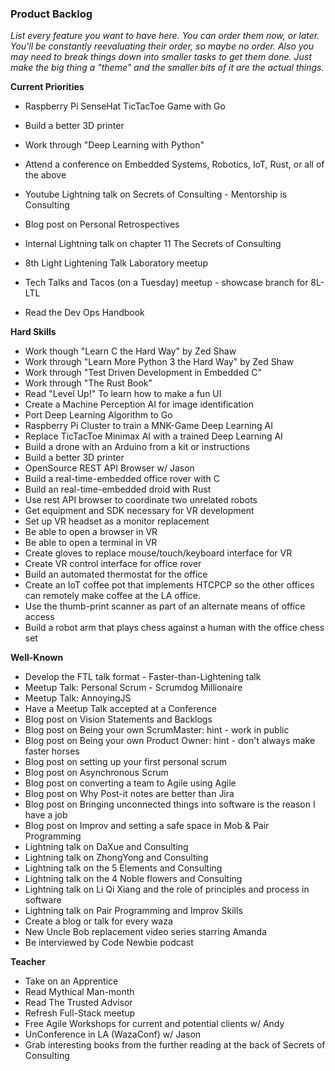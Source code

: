 ### Product Backlog

_List every feature you want to have here. You can order them now, or later. You'll be constantly reevaluating their order, so maybe no order. Also you may need to break things down into smaller tasks to get them done. Just make the big thing a "theme" and the smaller bits of it are the actual things._

__Current Priorities__
- Raspberry Pi SenseHat TicTacToe Game with Go
- Build a better 3D printer
- Work through "Deep Learning with Python"
- Attend a conference on Embedded Systems, Robotics, IoT, Rust, or all of the above

- Youtube Lightning talk on Secrets of Consulting - Mentorship is Consulting
- Blog post on Personal Retrospectives
- Internal Lightning talk on chapter 11 The Secrets of Consulting

- 8th Light Lightening Talk Laboratory meetup
- Tech Talks and Tacos (on a Tuesday) meetup - showcase branch for 8L-LTL
- Read the Dev Ops Handbook

__Hard Skills__
- Work though "Learn C the Hard Way" by Zed Shaw
- Work through "Learn More Python 3 the Hard Way" by Zed Shaw
- Work through "Test Driven Development in Embedded C"
- Work through "The Rust Book"
- Read "Level Up!" To learn how to make a fun UI
- Create a Machine Perception AI for image identification
- Port Deep Learning Algorithm to Go
- Raspberry Pi Cluster to train a MNK-Game Deep Learning AI
- Replace TicTacToe Minimax AI with a trained Deep Learning AI
- Build a drone with an Arduino from a kit or instructions
- Build a better 3D printer
- OpenSource REST API Browser w/ Jason
- Build a real-time-embedded office rover with C
- Build an real-time-embedded droid with Rust
- Use rest API browser to coordinate two unrelated robots
- Get equipment and SDK necessary for VR development
- Set up VR headset as a monitor replacement
- Be able to open a browser in VR
- Be able to open a terminal in VR
- Create gloves to replace mouse/touch/keyboard interface for VR
- Create VR control interface for office rover
- Build an automated thermostat for the office
- Create an IoT coffee pot that implements HTCPCP so the other offices can remotely make coffee at the LA office.
- Use the thumb-print scanner as part of an alternate means of office access
- Build a robot arm that plays chess against a human with the office chess set

__Well-Known__
- Develop the FTL talk format - Faster-than-Lightening talk
- Meetup Talk: Personal Scrum - Scrumdog Millionaire
- Meetup Talk: AnnoyingJS
- Have a Meetup Talk accepted at a Conference
- Blog post on Vision Statements and Backlogs
- Blog post on Being your own ScrumMaster: hint - work in public
- Blog post on Being your own Product Owner: hint - don't always make faster horses
- Blog post on setting up your first personal scrum
- Blog post on Asynchronous Scrum
- Blog post on converting a team to Agile using Agile
- Blog post on Why Post-it notes are better than Jira
- Blog post on Bringing unconnected things into software is the reason I have a job
- Blog post on Improv and setting a safe space in Mob & Pair Programming
- Lightning talk on DaXue and Consulting
- Lightning talk on ZhongYong and Consulting
- Lightning talk on the 5 Elements and Consulting
- Lightning talk on the 4 Noble flowers and Consulting
- Lightning talk on Li Qi Xiang and the role of principles and process in software
- Lightning talk on Pair Programming and Improv Skills
- Create a blog or talk for every waza
- New Uncle Bob replacement video series starring Amanda
- Be interviewed by Code Newbie podcast

__Teacher__
- Take on an Apprentice
- Read Mythical Man-month
- Read The Trusted Advisor
- Refresh Full-Stack meetup
- Free Agile Workshops for current and potential clients w/ Andy
- UnConference in LA (WazaConf) w/ Jason
- Grab interesting books from the further reading at the back of Secrets of Consulting
